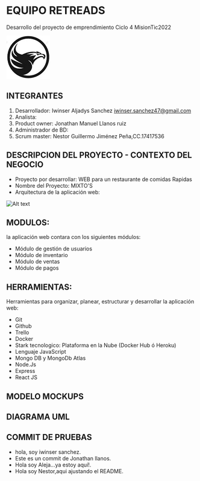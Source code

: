 # EQUIPO RETREADS
Desarrollo del proyecto de emprendimiento Ciclo 4 MisionTic2022

![Alt text](LogoDraft.jpg) 

## INTEGRANTES
1. Desarrollador: Iwinser Aljadys Sanchez <iwinser.sanchez47@gmail.com>
2. Analista:
3. Product owner: Jonathan Manuel Llanos ruiz
4. Administrador de BD:
5. Scrum master: Nestor Guillermo Jiménez Peña,CC.17417536     

## DESCRIPCION DEL PROYECTO - CONTEXTO DEL NEGOCIO 
- Proyecto por desarrollar:  WEB para un restaurante de comidas Rapidas
- Nombre del Proyecto: MIXTO'S
- Arquitectura de la aplicación web:

![Alt text](Arquitectura-Aplicación-Web.png) 

## MODULOS: 
la aplicación web contara con los siguientes módulos:
- Módulo de gestión de usuarios
- Módulo de inventario
- Módulo de ventas
- Módulo de pagos

## HERRAMIENTAS:
Herramientas para organizar, planear, estructurar y desarrollar la aplicación web:
- Git
- Github
- Trello
- Docker
- Stark tecnologico: Plataforma en la Nube (Docker Hub ó Heroku)
- Lenguaje JavaScript
- Mongo DB y MongoDb Atlas
- Node.Js
- Express
- React JS

## MODELO MOCKUPS

## DIAGRAMA UML

## COMMIT DE PRUEBAS
- hola, soy iwinser sanchez.
- Este es un commit de Jonathan llanos.
- Hola soy Aleja...ya estoy aquí!. 
- Hola soy Nestor,aqui ajustando el README.
